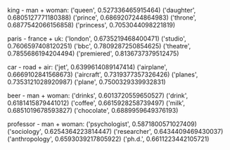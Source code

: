 king - man + woman:
('queen', 0.527336465915464)
('daughter', 0.6805127771180388)
('prince', 0.6869207244864983)
('throne', 0.6877542066156858)
('princess', 0.7053044098221819)


paris - france + uk:
('london', 0.6735219468400471)
('studio', 0.7606597408120251)
('bbc', 0.7809287250854625)
('theatre', 0.7855686194204494)
('premiered', 0.8136737379512475)


car - road + air:
('jet', 0.6399614089147414)
('airplane', 0.6669102841568673)
('aircraft', 0.7319377357326426)
('planes', 0.7353121028920987)
('plane', 0.7500329339932831)


beer - man + woman:
('drinks', 0.6013720559650527)
('drink', 0.6181415879441012)
('coffee', 0.6615928258739497)
('milk', 0.6851019678593827)
('chocolate', 0.6889959649376193)


professor - man + woman:
('psychologist', 0.5871800571027409)
('sociology', 0.6254364223814447)
('researcher', 0.6434409469430037)
('anthropology', 0.6593039217805922)
('ph.d.', 0.6611223442105721)


